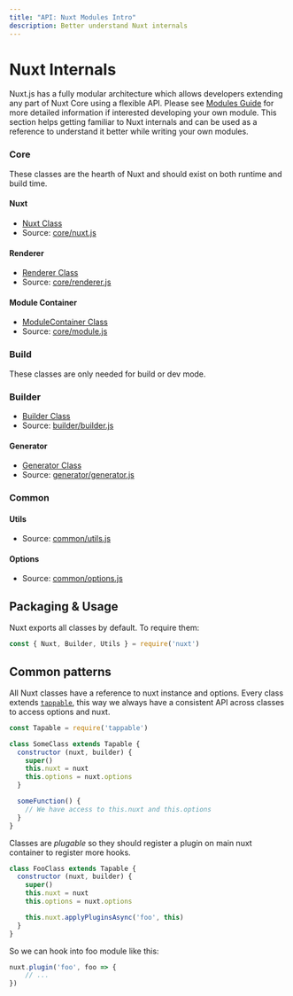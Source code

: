 ```yaml
---
title: "API: Nuxt Modules Intro"
description: Better understand Nuxt internals
---
```


# Nuxt Internals

Nuxt.js has a fully modular architecture which allows developers extending any part of Nuxt Core using a flexible API.
Please see [Modules Guide](/guide/modules) for more detailed information if interested developing your own module. 
This section helps getting familiar to Nuxt internals and can be used as a reference to understand it better while writing your own modules.

### Core

These classes are the hearth of Nuxt and should exist on both runtime and build time.

#### Nuxt

- [Nuxt Class](/api/internals-nuxt)
- Source: [core/nuxt.js](https://github.com/nuxt/nuxt.js/blob/dev/lib/core/nuxt.js)

#### Renderer

- [Renderer Class](/api/internals-renderer)
- Source: [core/renderer.js](https://github.com/nuxt/nuxt.js/blob/dev/lib/core/renderer.js)

#### Module Container

- [ModuleContainer Class](/api/internals-module-container)
- Source: [core/module.js](https://github.com/nuxt/nuxt.js/blob/dev/lib/core/module.js)

### Build

These classes are only needed for build or dev mode.

### Builder

- [Builder Class](/api/internals-builder)
- Source: [builder/builder.js](https://github.com/nuxt/nuxt.js/blob/dev/lib/builder/builder.js)

#### Generator

- [Generator Class](/api/internals-generator)
- Source: [generator/generator.js](https://github.com/nuxt/nuxt.js/blob/dev/lib/builder/generator.js)

### Common

#### Utils

- Source: [common/utils.js](https://github.com/nuxt/nuxt.js/blob/dev/lib/common/utils.js)

#### Options

- Source: [common/options.js](https://github.com/nuxt/nuxt.js/blob/dev/lib/common/options.js)


## Packaging & Usage

Nuxt exports all classes by default. To require them:

```js
const { Nuxt, Builder, Utils } = require('nuxt')
```

## Common patterns

All Nuxt classes have a reference to nuxt instance and options. Every class extends [`tappable`](https://github.com/nuxt/tappable), this way we always have a consistent API across classes to access options and nuxt.

```js
const Tapable = require('tappable')

class SomeClass extends Tapable {
  constructor (nuxt, builder) {
    super()
    this.nuxt = nuxt
    this.options = nuxt.options
  }

  someFunction() {
    // We have access to this.nuxt and this.options
  }
}
```

Classes are *plugable* so they should register a plugin on main nuxt container to register more hooks.

```js
class FooClass extends Tapable {
  constructor (nuxt, builder) {
    super()
    this.nuxt = nuxt
    this.options = nuxt.options

    this.nuxt.applyPluginsAsync('foo', this)
  }
}
```

So we can hook into foo module like this:

```js
nuxt.plugin('foo', foo => {
    // ...
})
```